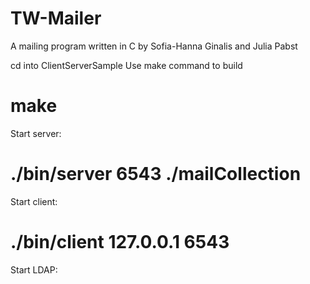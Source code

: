 # TW-Mailer
A mailing program written in C by Sofia-Hanna Ginalis and Julia Pabst

cd into ClientServerSample
Use make command to build
# make 
Start server: 
# ./bin/server 6543 ./mailCollection
Start client: 
# ./bin/client 127.0.0.1 6543
Start LDAP:

